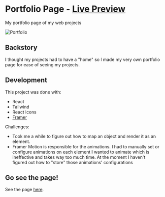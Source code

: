 # Portfolio Page - [Live Preview](https://danielsumarly.vercel.app/)
My portfolio page of my web projects

![Portfolio](https://user-images.githubusercontent.com/86703782/197884749-b52e365b-6ea0-405c-9194-dba126556b30.png)

## Backstory
I thought my projects had to have a "home" so I made my very own portfolio page for ease of seeing my projects.

## Development
This project was done with:
- React
- Tailwind
- React Icons
- [Framer](https://www.framer.com/motion/)

Challenges:
- Took me a while to figure out how to map an object and render it as an element.
- Framer Motion is responsible for the animations. I had to manually set or configure animations on each element I wanted to animate which is ineffective and takes way too much time. At the moment I haven't figured out how to "store" those animations' configurations

## Go see the page!
See the page [here](https://danielsumarly.vercel.app/).
